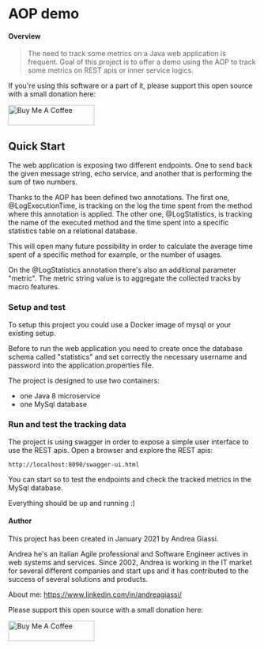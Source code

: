 # AOP demo

#### Overview
>The need to track some metrics on a Java web application is frequent. 
>Goal of this project is to offer a demo using the AOP to track some metrics on REST apis or inner service logics.

If you're using this software or a part of it, please support this open source with a small donation here:

<a href="https://www.buymeacoffee.com/andreag" target="_blank"><img src="https://cdn.buymeacoffee.com/buttons/default-orange.png" alt="Buy Me A Coffee" height="41" width="174"></a>

## Quick Start
The web application is exposing two different endpoints. One to send back the given message
 string, echo service, and another that is performing the sum of two numbers.

Thanks to the AOP has been defined two annotations.
The first one, @LogExecutionTime, is tracking on the log the time spent from the method where this annotation is applied.
The other one, @LogStatistics, is tracking the name of the executed method and the time spent into
a specific statistics table on a relational database.

This will open many future possibility in order to calculate the average time spent of a specific method
for example, or the number of usages.

On the @LogStatistics annotation there's also an additional parameter "metric".
The metric string value is to aggregate the collected tracks by macro features.

### Setup and test
To setup this project you could use a Docker image of mysql or your existing setup.

Before to run the web application you need to create once the database schema called "statistics" and set
correctly the necessary username and password into the application.properties file.

The project is designed to use two containers:
* one Java 8 microservice
* one MySql database

### Run and test the tracking data
The project is using swagger in order to expose a simple user interface to use the REST apis.
Open a browser and explore the REST apis:

    http://localhost:8090/swagger-ui.html

You can start so to test the endpoints and check the tracked metrics in the MySql database.

Everything should be up and running :)

#### Author
This project has been created in January 2021 by Andrea Giassi.

Andrea he's an italian Agile professional and Software Engineer actives in web systems and services.
Since 2002, Andrea is working in the IT market for several different companies and start ups and it has contributed
 to the success of several solutions and products.

About me:
https://www.linkedin.com/in/andreagiassi/


Please support this open source with a small donation here:

<a href="https://www.buymeacoffee.com/andreag" target="_blank"><img src="https://cdn.buymeacoffee.com/buttons/default-orange.png" alt="Buy Me A Coffee" height="41" width="174"></a>

